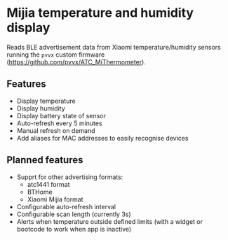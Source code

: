 # Mijia temperature and humidity display

Reads BLE advertisement data from Xiaomi temperature/humidity sensors running the
`pvvx` custom firmware (https://github.com/pvvx/ATC_MiThermometer).

## Features

* Display temperature
* Display humidity
* Display battery state of sensor
* Auto-refresh every 5 minutes
* Manual refresh on demand
* Add aliases for MAC addresses to easily recognise devices

## Planned features

* Supprt for other advertising formats:
  * atc1441 format
  * BTHome
  * Xiaomi Mijia format
* Configurable auto-refresh interval
* Configurable scan length (currently 3s)
* Alerts when temperature outside defined limits (with a widget or bootcode to
  work when app is inactive)
